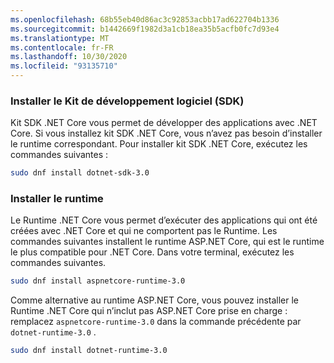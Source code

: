 ```yaml
---
ms.openlocfilehash: 68b55eb40d86ac3c92853acbb17ad622704b1336
ms.sourcegitcommit: b1442669f1982d3a1cb18ea35b5acfb0fc7d93e4
ms.translationtype: MT
ms.contentlocale: fr-FR
ms.lasthandoff: 10/30/2020
ms.locfileid: "93135710"
---
```


### <a name="install-the-sdk"></a>Installer le Kit de développement logiciel (SDK)

Kit SDK .NET Core vous permet de développer des applications avec .NET Core. Si vous installez kit SDK .NET Core, vous n’avez pas besoin d’installer le runtime correspondant. Pour installer kit SDK .NET Core, exécutez les commandes suivantes :

```bash
sudo dnf install dotnet-sdk-3.0
```

### <a name="install-the-runtime"></a>Installer le runtime

Le Runtime .NET Core vous permet d’exécuter des applications qui ont été créées avec .NET Core et qui ne comportent pas le Runtime. Les commandes suivantes installent le runtime ASP.NET Core, qui est le runtime le plus compatible pour .NET Core. Dans votre terminal, exécutez les commandes suivantes.

```bash
sudo dnf install aspnetcore-runtime-3.0
```

Comme alternative au runtime ASP.NET Core, vous pouvez installer le Runtime .NET Core qui n’inclut pas ASP.NET Core prise en charge : remplacez `aspnetcore-runtime-3.0` dans la commande précédente par `dotnet-runtime-3.0` .

```bash
sudo dnf install dotnet-runtime-3.0
```
